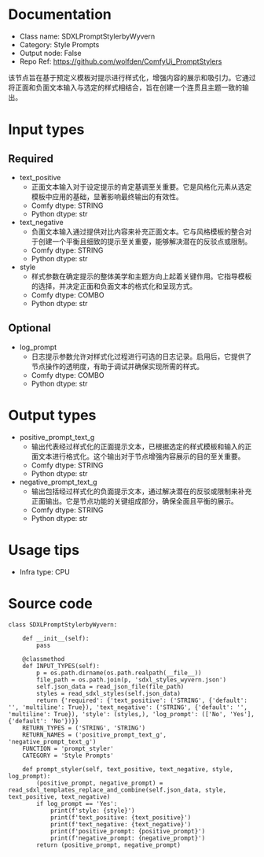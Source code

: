 # Documentation
- Class name: SDXLPromptStylerbyWyvern
- Category: Style Prompts
- Output node: False
- Repo Ref: https://github.com/wolfden/ComfyUi_PromptStylers

该节点旨在基于预定义模板对提示进行样式化，增强内容的展示和吸引力。它通过将正面和负面文本输入与选定的样式相结合，旨在创建一个连贯且主题一致的输出。

# Input types
## Required
- text_positive
    - 正面文本输入对于设定提示的肯定基调至关重要。它是风格化元素从选定模板中应用的基础，显著影响最终输出的有效性。
    - Comfy dtype: STRING
    - Python dtype: str
- text_negative
    - 负面文本输入通过提供对比内容来补充正面文本。它与风格模板的整合对于创建一个平衡且细致的提示至关重要，能够解决潜在的反驳点或限制。
    - Comfy dtype: STRING
    - Python dtype: str
- style
    - 样式参数在确定提示的整体美学和主题方向上起着关键作用。它指导模板的选择，并决定正面和负面文本的格式化和呈现方式。
    - Comfy dtype: COMBO
    - Python dtype: str
## Optional
- log_prompt
    - 日志提示参数允许对样式化过程进行可选的日志记录。启用后，它提供了节点操作的透明度，有助于调试并确保实现所需的样式。
    - Comfy dtype: COMBO
    - Python dtype: str

# Output types
- positive_prompt_text_g
    - 输出代表经过样式化的正面提示文本，已根据选定的样式模板和输入的正面文本进行格式化。这个输出对于节点增强内容展示的目的至关重要。
    - Comfy dtype: STRING
    - Python dtype: str
- negative_prompt_text_g
    - 输出包括经过样式化的负面提示文本，通过解决潜在的反驳或限制来补充正面输出。它是节点功能的关键组成部分，确保全面且平衡的展示。
    - Comfy dtype: STRING
    - Python dtype: str

# Usage tips
- Infra type: CPU

# Source code
```
class SDXLPromptStylerbyWyvern:

    def __init__(self):
        pass

    @classmethod
    def INPUT_TYPES(self):
        p = os.path.dirname(os.path.realpath(__file__))
        file_path = os.path.join(p, 'sdxl_styles_wyvern.json')
        self.json_data = read_json_file(file_path)
        styles = read_sdxl_styles(self.json_data)
        return {'required': {'text_positive': ('STRING', {'default': '', 'multiline': True}), 'text_negative': ('STRING', {'default': '', 'multiline': True}), 'style': (styles,), 'log_prompt': (['No', 'Yes'], {'default': 'No'})}}
    RETURN_TYPES = ('STRING', 'STRING')
    RETURN_NAMES = ('positive_prompt_text_g', 'negative_prompt_text_g')
    FUNCTION = 'prompt_styler'
    CATEGORY = 'Style Prompts'

    def prompt_styler(self, text_positive, text_negative, style, log_prompt):
        (positive_prompt, negative_prompt) = read_sdxl_templates_replace_and_combine(self.json_data, style, text_positive, text_negative)
        if log_prompt == 'Yes':
            print(f'style: {style}')
            print(f'text_positive: {text_positive}')
            print(f'text_negative: {text_negative}')
            print(f'positive_prompt: {positive_prompt}')
            print(f'negative_prompt: {negative_prompt}')
        return (positive_prompt, negative_prompt)
```
